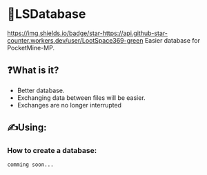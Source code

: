 # 💾LSDatabase
https://img.shields.io/badge/star-https://api.github-star-counter.workers.dev/user/LootSpace369-green
Easier database for PocketMine-MP.

## ❓What is it?
- Better database.
- Exchanging data between files will be easier.
- Exchanges are no longer interrupted

## ✍️Using:
### How to create a database:
```PHP
comming soon...
```
